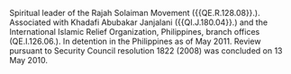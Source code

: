  Spiritual leader of the Rajah Solaiman Movement ({{QE.R.128.08}}.). Associated 
with Khadafi Abubakar Janjalani ({{QI.J.180.04}}.) and the International Islamic 
Relief Organization, Philippines, branch offices (QE.I.126.06.). In detention 
in the Philippines as of May 2011. Review pursuant to Security Council 
resolution 1822 (2008) was concluded on 13 May 2010. 
